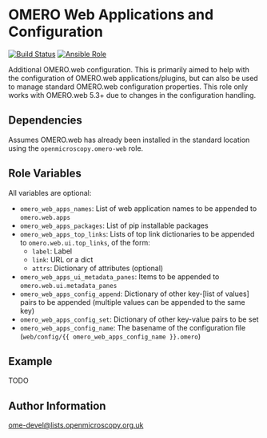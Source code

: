 OMERO Web Applications and Configuration
========================================

[![Build Status](https://travis-ci.org/ome/ansible-role-omero-web-apps.svg)](https://travis-ci.org/ome/ansible-role-omero-web-apps)
[![Ansible Role](https://img.shields.io/ansible/role/41261.svg)](https://galaxy.ansible.com/ome/omero_web_apps/)

Additional OMERO.web configuration.
This is primarily aimed to help with the configuration of OMERO.web applications/plugins, but can also be used to manage standard OMERO.web configuration properties.
This role only works with OMERO.web 5.3+ due to changes in the configuration handling.


Dependencies
------------

Assumes OMERO.web has already been installed in the standard location using the `openmicroscopy.omero-web` role.


Role Variables
--------------

All variables are optional:
- `omero_web_apps_names`: List of web application names to be appended to `omero.web.apps`
- `omero_web_apps_packages`: List of pip installable packages
- `omero_web_apps_top_links`: Lists of top link dictionaries to be appended to `omero.web.ui.top_links`, of the form:
  - `label`: Label
  - `link`: URL or a dict
  - `attrs`: Dictionary of attributes (optional)
- `omero_web_apps_ui_metadata_panes`: Items to be appended to `omero.web.ui.metadata_panes`
- `omero_web_apps_config_append`: Dictionary of other key-[list of values] pairs to be appended (multiple values can be appended to the same key)
- `omero_web_apps_config_set`: Dictionary of other key-value pairs to be set
- `omero_web_apps_config_name`: The basename of the configuration file (`web/config/{{ omero_web_apps_config_name }}.omero`)


Example
-------

TODO


Author Information
------------------

ome-devel@lists.openmicroscopy.org.uk

